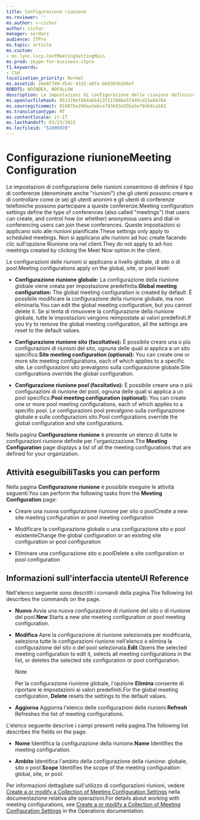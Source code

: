 ```yaml
---
title: Configurazione riunione
ms.reviewer: ''
ms.author: v-cichur
author: cichur
manager: serdars
audience: ITPro
ms.topic: article
ms.custom:
- ms.lync.lscp.ConfMeetingSettingMain
ms.prod: skype-for-business-itpro
f1.keywords:
- CSH
localization_priority: Normal
ms.assetid: 24e8f749-d54c-4315-a8fe-bb9303b356ef
ROBOTS: NOINDEX, NOFOLLOW
description: Le impostazioni di configurazione delle riunioni definiscono il tipo di conferenze (denominate anche riunioni) che gli utenti possono creare e controllano in che modo (o se) gli utenti anonimi e gli utenti delle conferenze telefoniche con accesso esterno possono partecipare a queste conferenze. Queste impostazioni si applicano solo alle riunioni pianificate. Non si applicano alle riunioni ad hoc create facendo clic sull'opzione Riunione ora nel client.
ms.openlocfilehash: 053378ef694a66413f11760be5f449cd21e6b764
ms.sourcegitcommit: 01087be29daa3abce7d3b03a55ba5ef8db4ca161
ms.translationtype: MT
ms.contentlocale: it-IT
ms.lasthandoff: 03/23/2021
ms.locfileid: "51095970"
---
```

# <a name="meeting-configuration"></a><span data-ttu-id="cee00-105">Configurazione riunione</span><span class="sxs-lookup"><span data-stu-id="cee00-105">Meeting Configuration</span></span>

<span data-ttu-id="cee00-106">Le impostazioni di configurazione delle riunioni consentono di definire il tipo di conferenze (denominate anche "riunioni") che gli utenti possono creare e di controllare come (e se) gli utenti anonimi e gli utenti di conferenze telefoniche possono partecipare a queste conferenze.</span><span class="sxs-lookup"><span data-stu-id="cee00-106">Meeting configuration settings define the type of conferences (also called "meetings") that users can create, and control how (or whether) anonymous users and dial-in conferencing users can join these conferences.</span></span> <span data-ttu-id="cee00-107">Queste impostazioni si applicano solo alle riunioni pianificate.</span><span class="sxs-lookup"><span data-stu-id="cee00-107">These settings only apply to scheduled meetings.</span></span> <span data-ttu-id="cee00-108">Non si applicano alle riunioni ad hoc create facendo clic sull'opzione Riunione ora nel client.</span><span class="sxs-lookup"><span data-stu-id="cee00-108">They do not apply to ad-hoc meetings created by clicking the Meet Now option in the client.</span></span>

<span data-ttu-id="cee00-109">Le configurazioni delle riunioni si applicano a livello globale, di sito o di pool:</span><span class="sxs-lookup"><span data-stu-id="cee00-109">Meeting configurations apply on the global, site, or pool level:</span></span>

- <span data-ttu-id="cee00-110">**Configurazione riunione globale:** La configurazione della riunione globale viene creata per impostazione predefinita.</span><span class="sxs-lookup"><span data-stu-id="cee00-110">**Global meeting configuration:** The global meeting configuration is created by default.</span></span> <span data-ttu-id="cee00-111">È possibile modificare la configurazione della riunione globale, ma non eliminarla.</span><span class="sxs-lookup"><span data-stu-id="cee00-111">You can edit the global meeting configuration, but you cannot delete it.</span></span> <span data-ttu-id="cee00-112">Se si tenta di rimuovere la configurazione della riunione globale, tutte le impostazioni vengono reimpostate ai valori predefiniti.</span><span class="sxs-lookup"><span data-stu-id="cee00-112">If you try to remove the global meeting configuration, all the settings are reset to the default values.</span></span>

- <span data-ttu-id="cee00-113">**Configurazione riunione sito (facoltativo):** È possibile creare una o più configurazioni di riunioni del sito, ognuna delle quali si applica a un sito specifico.</span><span class="sxs-lookup"><span data-stu-id="cee00-113">**Site meeting configuration (optional):** You can create one or more site meeting configurations, each of which applies to a specific site.</span></span> <span data-ttu-id="cee00-114">Le configurazioni sito prevalgono sulla configurazione globale.</span><span class="sxs-lookup"><span data-stu-id="cee00-114">Site configurations override the global configuration.</span></span>

- <span data-ttu-id="cee00-115">**Configurazione riunione pool (facoltativo):** È possibile creare una o più configurazioni di riunione del pool, ognuna delle quali si applica a un pool specifico.</span><span class="sxs-lookup"><span data-stu-id="cee00-115">**Pool meeting configuration (optional):** You can create one or more pool meeting configurations, each of which applies to a specific pool.</span></span> <span data-ttu-id="cee00-116">Le configurazioni pool prevalgono sulla configurazione globale e sulle configurazioni sito.</span><span class="sxs-lookup"><span data-stu-id="cee00-116">Pool configurations override the global configuration and site configurations.</span></span>

<span data-ttu-id="cee00-117">Nella pagina **Configurazione riunione** è presente un elenco di tutte le configurazioni riunione definite per l'organizzazione.</span><span class="sxs-lookup"><span data-stu-id="cee00-117">The **Meeting Configuration** page displays a list of all the meeting configurations that are defined for your organization.</span></span>

## <a name="tasks-you-can-perform"></a><span data-ttu-id="cee00-118">Attività eseguibili</span><span class="sxs-lookup"><span data-stu-id="cee00-118">Tasks you can perform</span></span>

<span data-ttu-id="cee00-119">Nella pagina **Configurazione riunione** è possibile eseguire le attività seguenti:</span><span class="sxs-lookup"><span data-stu-id="cee00-119">You can perform the following tasks from the **Meeting Configuration** page:</span></span>

- <span data-ttu-id="cee00-120">Creare una nuova configurazione riunione per sito o pool</span><span class="sxs-lookup"><span data-stu-id="cee00-120">Create a new site meeting configuration or pool meeting configuration</span></span>

- <span data-ttu-id="cee00-121">Modificare la configurazione globale o una configurazione sito o pool esistente</span><span class="sxs-lookup"><span data-stu-id="cee00-121">Change the global configuration or an existing site configuration or pool configuration</span></span>

- <span data-ttu-id="cee00-122">Eliminare una configurazione sito o pool</span><span class="sxs-lookup"><span data-stu-id="cee00-122">Delete a site configuration or pool configuration</span></span>

## <a name="ui-reference"></a><span data-ttu-id="cee00-123">Informazioni sull'interfaccia utente</span><span class="sxs-lookup"><span data-stu-id="cee00-123">UI Reference</span></span>

<span data-ttu-id="cee00-124">Nell'elenco seguente sono descritti i comandi della pagina.</span><span class="sxs-lookup"><span data-stu-id="cee00-124">The following list describes the commands on the page.</span></span>

- <span data-ttu-id="cee00-125">**Nuovo** Avvia una nuova configurazione di riunione del sito o di riunione del pool.</span><span class="sxs-lookup"><span data-stu-id="cee00-125">**New** Starts a new site meeting configuration or pool meeting configuration.</span></span>

- <span data-ttu-id="cee00-126">**Modifica** Apre la configurazione di riunione selezionata per modificarla, seleziona tutte le configurazioni riunione nell'elenco o elimina la configurazione del sito o del pool selezionata.</span><span class="sxs-lookup"><span data-stu-id="cee00-126">**Edit** Opens the selected meeting configuration to edit it, selects all meeting configurations in the list, or deletes the selected site configuration or pool configuration.</span></span>

    > [!NOTE]
    > <span data-ttu-id="cee00-127">Per la configurazione riunione globale, l'opzione **Elimina** consente di riportare le impostazioni ai valori predefiniti.</span><span class="sxs-lookup"><span data-stu-id="cee00-127">For the global meeting configuration, **Delete** resets the settings to the default values.</span></span>

- <span data-ttu-id="cee00-128">**Aggiorna** Aggiorna l'elenco delle configurazioni delle riunioni.</span><span class="sxs-lookup"><span data-stu-id="cee00-128">**Refresh** Refreshes the list of meeting configurations.</span></span>

<span data-ttu-id="cee00-129">L'elenco seguente descrive i campi presenti nella pagina.</span><span class="sxs-lookup"><span data-stu-id="cee00-129">The following list describes the fields on the page.</span></span>

- <span data-ttu-id="cee00-130">**Nome** Identifica la configurazione della riunione.</span><span class="sxs-lookup"><span data-stu-id="cee00-130">**Name** Identifies the meeting configuration.</span></span>

- <span data-ttu-id="cee00-131">**Ambito** Identifica l'ambito della configurazione della riunione: globale, sito o pool.</span><span class="sxs-lookup"><span data-stu-id="cee00-131">**Scope** Identifies the scope of the meeting configuration: global, site, or pool.</span></span>

<span data-ttu-id="cee00-132">Per informazioni dettagliate sull'utilizzo di configurazioni riunioni, vedere [Create a or modify a Collection of Meeting Configuration Settings](/previous-versions/office/lync-server-2013/lync-server-2013-create-or-modify-a-collection-of-meeting-configuration-settings) nella documentazione relativa alle operazioni.</span><span class="sxs-lookup"><span data-stu-id="cee00-132">For details about working with meeting configurations, see [Create a or modify a Collection of Meeting Configuration Settings](/previous-versions/office/lync-server-2013/lync-server-2013-create-or-modify-a-collection-of-meeting-configuration-settings) in the Operations documentation.</span></span>